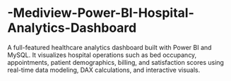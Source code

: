 # -Mediview-Power-BI-Hospital-Analytics-Dashboard
A full-featured healthcare analytics dashboard built with Power BI and MySQL. It visualizes hospital operations such as bed occupancy, appointments, patient demographics, billing, and satisfaction scores using real-time data modeling, DAX calculations, and interactive visuals.
